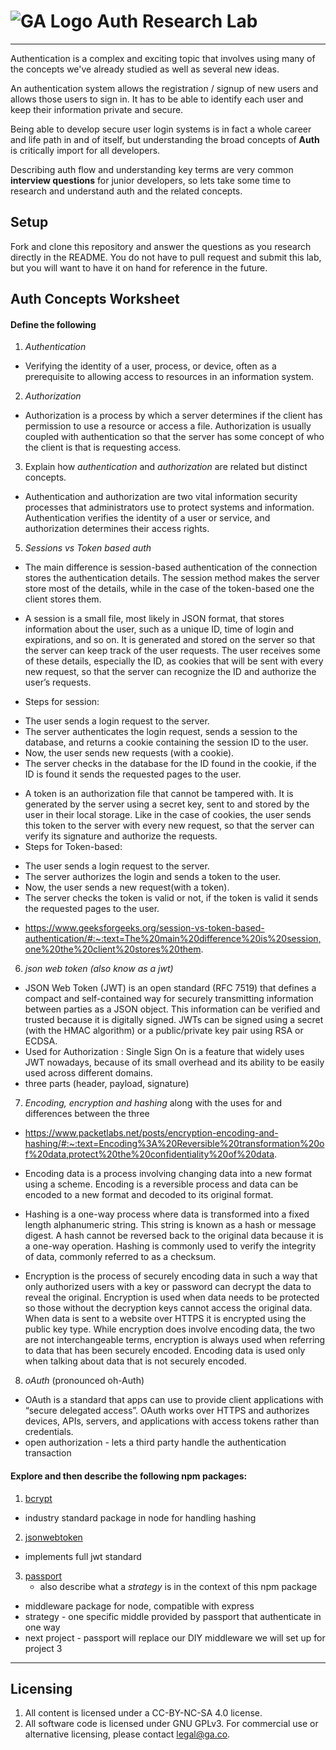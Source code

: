 # ![GA Logo](https://ga-dash.s3.amazonaws.com/production/assets/logo-9f88ae6c9c3871690e33280fcf557f33.png) Auth Research Lab

---

Authentication is a complex and exciting topic that involves using many of the concepts we've already studied as well as several new ideas. 

An authentication system allows the registration / signup of new users and allows those users to sign in. It has to be able to identify each user and keep their information private and secure.

Being able to develop secure user login systems is in fact a whole career and life path in and of itself, but understanding the broad concepts of **Auth** is critically import for all developers. 

Describing auth flow and understanding key terms are very common **interview questions** for junior developers, so lets take some time to research and understand auth and the related concepts.

## Setup

Fork and clone this repository and answer the questions as you research directly in the README. You do not have to pull request and submit this lab, but you will want to have it on hand for reference in the future. 

## Auth Concepts Worksheet

#### Define the following

1. *Authentication*
* Verifying the identity of a user, process, or device, often as a prerequisite to allowing access to resources in an information system.

2. *Authorization*
* Authorization is a process by which a server determines if the client has permission to use a resource or access a file. Authorization is usually coupled with authentication so that the server has some concept of who the client is that is requesting access.

3. Explain how *authentication* and *authorization* are related but distinct concepts.
* Authentication and authorization are two vital information security processes that administrators use to protect systems and information. Authentication verifies the identity of a user or service, and authorization determines their access rights.

5. *Sessions vs Token based auth*
* The main difference is session-based authentication of the connection stores the authentication details. The session method makes the server store most of the details, while in the case of the token-based one the client stores them.

* A session is a small file, most likely in JSON format, that stores information about the user, such as a unique ID, time of login and expirations, and so on. It is generated and stored on the server so that the server can keep track of the user requests. The user receives some of these details, especially the ID, as cookies that will be sent with every new request, so that the server can recognize the ID and authorize the user’s requests.
* Steps for session:
 - The user sends a login request to the server.
 - The server authenticates the login request, sends a session to the database,  and returns a cookie containing the session ID to the user.
 - Now, the user sends new requests (with a cookie).
 - The server checks in the database for the ID found in the cookie, if the ID is found it sends the requested pages to the user.

 * A token is an authorization file that cannot be tampered with. It is generated by the server using a secret key, sent to and stored by the user in their local storage. Like in the case of cookies, the user sends this token to the server with every new request, so that the server can verify its signature and authorize the requests. 
 * Steps for Token-based:
 - The user sends a login request to the server.
 - The server authorizes the login and sends a token to the user.
 - Now, the user sends a new request(with a token).
 - The server checks the token is valid or not, if the token is valid it sends the requested pages to the user.

* https://www.geeksforgeeks.org/session-vs-token-based-authentication/#:~:text=The%20main%20difference%20is%20session,one%20the%20client%20stores%20them.

6. *json web token (also know as a jwt)*
* JSON Web Token (JWT) is an open standard (RFC 7519) that defines a compact and self-contained way for securely transmitting information between parties as a JSON object. This information can be verified and trusted because it is digitally signed. JWTs can be signed using a secret (with the HMAC algorithm) or a public/private key pair using RSA or ECDSA.
* Used for Authorization : Single Sign On is a feature that widely uses JWT nowadays, because of its small overhead and its ability to be easily used across different domains.
* three parts (header, payload, signature)

7. *Encoding, encryption and hashing* along with the uses for and differences between the three
* https://www.packetlabs.net/posts/encryption-encoding-and-hashing/#:~:text=Encoding%3A%20Reversible%20transformation%20of%20data,protect%20the%20confidentiality%20of%20data.

* Encoding data is a process involving changing data into a new format using a scheme. Encoding is a reversible process and data can be encoded to a new format and decoded to its original format.

* Hashing is a one-way process where data is transformed into a fixed length alphanumeric string. This string is known as a hash or message digest. A hash cannot be reversed back to the original data because it is a one-way operation. Hashing is commonly used to verify the integrity of data, commonly referred to as a checksum.

* Encryption is the process of securely encoding data in such a way that only authorized users with a key or password can decrypt the data to reveal the original. Encryption is used when data needs to be protected so those without the decryption keys cannot access the original data. When data is sent to a website over HTTPS it is encrypted using the public key type. While encryption does involve encoding data, the two are not interchangeable terms, encryption is always used when referring to data that has been securely encoded. Encoding data is used only when talking about data that is not securely encoded.

8. *oAuth* (pronounced oh-Auth)
* OAuth is a standard that apps can use to provide client applications with “secure delegated access”. OAuth works over HTTPS and authorizes devices, APIs, servers, and applications with access tokens rather than credentials.
* open authorization - lets a third party handle the authentication transaction

#### Explore and then describe the following npm packages:

1. [bcrypt](https://www.npmjs.com/package/bcrypt)
 - industry standard package in node for handling hashing
2. [jsonwebtoken](https://www.npmjs.com/package/jsonwebtoken)
 - implements full jwt standard
3. [passport](https://www.npmjs.com/package/passport)
    * also describe what a *strategy* is in the context of this npm package
 - middleware package for node, compatible with express
 - strategy - one specific middle provided by passport that authenticate in one way
 - next project - passport will replace our DIY middleware we will set up for project 3 

---

## Licensing
1. All content is licensed under a CC-BY-NC-SA 4.0 license.
2. All software code is licensed under GNU GPLv3. For commercial use or alternative licensing, please contact legal@ga.co.
